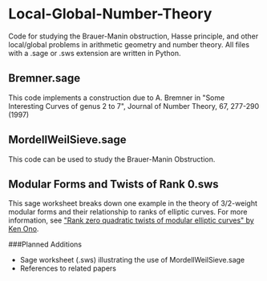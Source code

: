 # Local-Global-Number-Theory
Code for studying the Brauer-Manin obstruction, Hasse principle, and other local/global problems in arithmetic geometry and number theory.  All files with a .sage or .sws extension are written in Python.

## Bremner.sage
This code implements a construction due to A. Bremner in "Some Interesting Curves of genus 2 to 7", Journal of Number Theory, 67, 277-290 (1997)

## MordellWeilSieve.sage
This code can be used to study the Brauer-Manin Obstruction.

## Modular Forms and Twists of Rank 0.sws
This sage worksheet breaks down one example in the theory of 3/2-weight modular forms and their relationship to ranks of elliptic curves.  For more information, see <a href=http://www.mathcs.emory.edu/~ono/publications-cv/pdfs/014.pdf>"Rank zero quadratic twists of modular elliptic curves" by Ken Ono</a>.  

###Planned Additions
- Sage worksheet (.sws) illustrating the use of MordellWeilSieve.sage
- References to related papers
